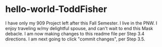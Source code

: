 # hello-world-ToddFisher
I have only my 909 Project left after this Fall Semester. I live in the PNW. I enjoy traveling w/my delightful spouse, and can't wait to end this Mask debacle.
I am now making changes to this readme file per Step 3.4 directions. I am next going to click "commit changes", per Step 3.5.
